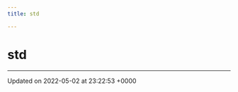 ```yaml
---
title: std

---
```


# std








-------------------------------

Updated on 2022-05-02 at 23:22:53 +0000